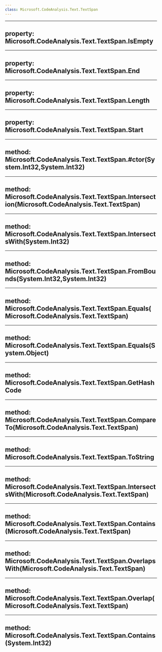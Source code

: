 ```yaml
---
class: Microsoft.CodeAnalysis.Text.TextSpan
---
```


---
property: Microsoft.CodeAnalysis.Text.TextSpan.IsEmpty
---

---
property: Microsoft.CodeAnalysis.Text.TextSpan.End
---

---
property: Microsoft.CodeAnalysis.Text.TextSpan.Length
---

---
property: Microsoft.CodeAnalysis.Text.TextSpan.Start
---

---
method: Microsoft.CodeAnalysis.Text.TextSpan.#ctor(System.Int32,System.Int32)
---

---
method: Microsoft.CodeAnalysis.Text.TextSpan.Intersection(Microsoft.CodeAnalysis.Text.TextSpan)
---

---
method: Microsoft.CodeAnalysis.Text.TextSpan.IntersectsWith(System.Int32)
---

---
method: Microsoft.CodeAnalysis.Text.TextSpan.FromBounds(System.Int32,System.Int32)
---

---
method: Microsoft.CodeAnalysis.Text.TextSpan.Equals(Microsoft.CodeAnalysis.Text.TextSpan)
---

---
method: Microsoft.CodeAnalysis.Text.TextSpan.Equals(System.Object)
---

---
method: Microsoft.CodeAnalysis.Text.TextSpan.GetHashCode
---

---
method: Microsoft.CodeAnalysis.Text.TextSpan.CompareTo(Microsoft.CodeAnalysis.Text.TextSpan)
---

---
method: Microsoft.CodeAnalysis.Text.TextSpan.ToString
---

---
method: Microsoft.CodeAnalysis.Text.TextSpan.IntersectsWith(Microsoft.CodeAnalysis.Text.TextSpan)
---

---
method: Microsoft.CodeAnalysis.Text.TextSpan.Contains(Microsoft.CodeAnalysis.Text.TextSpan)
---

---
method: Microsoft.CodeAnalysis.Text.TextSpan.OverlapsWith(Microsoft.CodeAnalysis.Text.TextSpan)
---

---
method: Microsoft.CodeAnalysis.Text.TextSpan.Overlap(Microsoft.CodeAnalysis.Text.TextSpan)
---

---
method: Microsoft.CodeAnalysis.Text.TextSpan.Contains(System.Int32)
---

